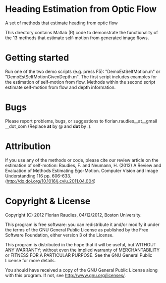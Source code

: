 # Heading Estimation from Optic Flow
A set of methods that estimate heading from optic flow

This directory contains Matlab (R) code to demonstrate the functionality
of the 13 methods that estimate self-motion from generated image flows.

# Getting started
Run one of the two demo scripts (e.g. press F5): "DemoEstSelfMotion.m" or 
"DemoEstSelfMotionGivenDepth.m". The first script includes examples for
the estimation of self-motion from flow. Methods within the second script
estimate self-motion from flow and depth information.

# Bugs
Please report problems, bugs, or suggestions to  florian.raudies__at__gmail 
__dot_com (Replace __at__ by @ and __dot__ by .).

# Attribution
If you use any of the methods or code, please cite our review article on the
estimation of self-motion:
Raudies, F. and Neumann, H. (2012) A Review and Evaluation of Methods 
Estimating Ego-Motion. Computer Vision and Image Understanding 116 
pp. 606-633.  (http://dx.doi.org/10.1016/j.cviu.2011.04.004)

# Copyright & License
Copyright (C) 2012 Florian Raudies, 04/12/2012, Boston University.

This program is free software: you can redistribute it and/or modify
it under the terms of the GNU General Public License as published by
the Free Software Foundation, either version 3 of the License.

This program is distributed in the hope that it will be useful,
but WITHOUT ANY WARRANTY; without even the implied warranty of
MERCHANTABILITY or FITNESS FOR A PARTICULAR PURPOSE.  See the
GNU General Public License for more details.

You should have received a copy of the GNU General Public License
along with this program.  If not, see <http://www.gnu.org/licenses/>.